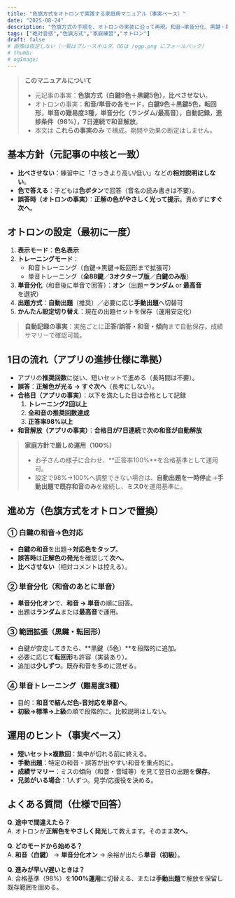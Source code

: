 ```yaml
---
title: "色旗方式をオトロンで実践する家庭用マニュアル（事実ベース）"
date: "2025-08-24"
description: "色旗方式の手順を、オトロンの実装に沿って再現。和音→単音分化、黒鍵・転回形、3段階の単音テスト、自動記録、進捗解放（98%/7日連続。家庭方針で100%運用も可）までを手順化。"
tags: ["絶対音感","色旗方式","家庭練習","オトロン"]
draft: false
# 画像は指定しない（一覧はプレースホルダ、OGは /ogp.png にフォールバック）
# thumb: 
# ogImage:
---
```


> **このマニュアルについて**  
> - 元記事の事実：**色旗方式（白鍵9色＋黒鍵5色），比べさせない**。  
> - オトロンの事実：**和音/単音の各モード，白鍵9色＋黒鍵5色，転回形，単音の難易度3種，単音分化（ランダム/最高音），自動記録，進捗条件（98%），7日連続で和音解放**。  
> - 本文は **これらの事実のみ** で構成。期間や効果の断定はしません。

## 基本方針（元記事の中核と一致）
- **比べさせない**：練習中に「さっきより高い/低い」などの**相対説明はしない**。  
- **色で答える**：子どもは**色ボタン**で回答（音名の読み書きは不要）。  
- **誤答時（オトロンの事実）**：**正解の色がやさしく光って提示**。責めずに**すぐ次へ**。

## オトロンの設定（最初に一度）
1. **表示モード**：**色名表示**  
2. **トレーニングモード**：  
   - 和音トレーニング（白鍵→黒鍵→転回形まで拡張可）  
   - 単音トレーニング（**全88鍵**／**3オクターブ版**／**白鍵のみ版**）  
3. **単音分化**（和音後に単音で回答）：**オン**（出題＝**ランダム** or **最高音** を選択）  
4. **出題方式**：**自動出題**（推奨）／必要に応じ**手動出題**へ切替可  
5. **かんたん設定切り替え**：現在の出題セットを保存（運用安定化）

> **自動記録の事実**：実施ごとに**正答/誤答・和音・傾向**まで自動保存。成績サマリーで確認可能。

## 1日の流れ（アプリの進捗仕様に準拠）
- アプリの**推奨回数**に従い、短いセットで進める（長時間は不要）。  
- **誤答**：**正解色が光る → すぐ次へ**（長考にしない）。  
- **合格日（アプリの事実）**：以下を満たした日は合格として記録  
  1) **トレーニング2回以上**  
  2) **全和音の推奨回数達成**  
  3) **正答率98%以上**  
- **和音解放（アプリの事実）**：**合格日が7日連続**で**次の和音が自動解放**

> **家庭方針で厳しめ運用（100%）**  
> - お子さんの様子に合わせ、**正答率100%**を合格基準として運用可。  
> - 設定で98%→100%へ調整できない場合は、**自動出題を一時停止**→**手動出題で既存和音のみ**を継続し、**ミス0**を運用基準に。

## 進め方（色旗方式をオトロンで置換）
### ① 白鍵の和音→色対応
- **白鍵の和音**を出題→**対応色をタップ**。  
- **誤答時**は**正解色の発光**を確認して**次へ**。  
- **比べさせない**（相対コメントは控える）。

### ② 単音分化（和音のあとに単音）
- **単音分化オン**で、**和音 → 単音**の順に回答。  
- 出題は**ランダム**または**最高音**で運用。

### ③ 範囲拡張（黒鍵・転回形）
- 白鍵が安定してきたら、**黒鍵（5色）**を段階的に追加。  
- 必要に応じて**転回形**も許容（実装あり）。  
- 追加は**少しずつ**。既存和音を多めに混ぜる。

### ④ 単音トレーニング（難易度3種）
- 目的：**和音で結んだ色‐音対応を単音へ**。  
- **初級→標準→上級**の順で段階的に。比較説明はしない。

## 運用のヒント（事実ベース）
- **短いセット×複数回**：集中が切れる前に終える。  
- **手動出題**：特定の和音・誤答が出やすい和音を重点的に。  
- **成績サマリー**：ミスの傾向（和音・音域等）を見て翌日の出題を**保存**。  
- **兄弟がいる場合**：1人ずつ。見学/応援役を決める。

## よくある質問（仕様で回答）
**Q. 途中で間違えたら？**  
A. オトロンが**正解色をやさしく発光**して教えます。そのまま**次へ**。

**Q. どのモードから始める？**  
A. **和音（白鍵）** → **単音分化オン** → 余裕が出たら**単音（初級）**。

**Q. 進みが早い/遅いときは？**  
A. 合格基準（98%）を**100%運用**に切替える、または**手動出題**で解放を保留し既存範囲を固める。
